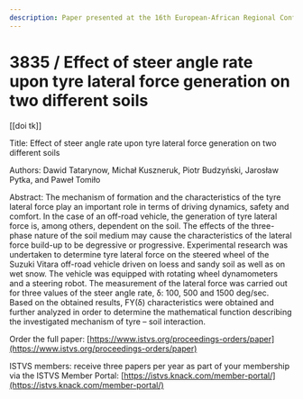 ```yaml
---
description: Paper presented at the 16th European-African Regional Conference of the ISTVS
---
```


# 3835 / Effect of steer angle rate upon tyre lateral force generation on two different soils

\[\[doi tk]]

Title: Effect of steer angle rate upon tyre lateral force generation on two different soils

Authors: Dawid Tatarynow, Michał Kuszneruk, Piotr Budzyński, Jarosław Pytka, and Paweł Tomiło

Abstract: The mechanism of formation and the characteristics of the tyre lateral force play an important role in terms of driving dynamics, safety and comfort. In the case of an off-road vehicle, the generation of tyre lateral force is, among others, dependent on the soil. The effects of the three-phase nature of the soil medium may cause the characteristics of the lateral force build-up to be degressive or progressive. Experimental research was undertaken to determine tyre lateral force on the steered wheel of the Suzuki Vitara off-road vehicle driven on loess and sandy soil as well as on wet snow. The vehicle was equipped with rotating wheel dynamometers and a steering robot. The measurement of the lateral force was carried out for three values of the steer angle rate, δ: 100, 500 and 1500 deg/sec. Based on the obtained results, FY(δ) characteristics were obtained and further analyzed in order to determine the mathematical function describing the investigated mechanism of tyre – soil interaction.

Order the full paper: [https://www.istvs.org/proceedings-orders/paper](https://www.istvs.org/proceedings-orders/paper)

ISTVS members: receive three papers per year as part of your membership via the ISTVS Member Portal: [https://istvs.knack.com/member-portal/](https://istvs.knack.com/member-portal/)

